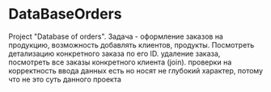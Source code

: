 # DataBaseOrders
Project "Database of orders". 
Задача - оформление заказов на продукцию, возможность добавлять клиентов, продукты. Посмотреть детализацию конкретного заказа по его ID.
удаление заказа, посмотреть все заказы  конкретного клиента (join).
проверки на корректность ввода данных есть но носят не глубокий характер, потому что не это суть данного проекта
